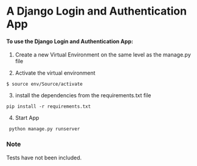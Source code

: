 # A Django Login and Authentication App

#### To use the Django Login and Authentication App:

1. Create a new Virtual Environment on the same level as the manage.py file

2. Activate the virtual environment

```
$ source env/Source/activate
```

3. install the dependencies from the requirements.txt file

```
pip install -r requirements.txt
```

4. Start App

```
 python manage.py runserver
```

### Note

Tests have not been included.
